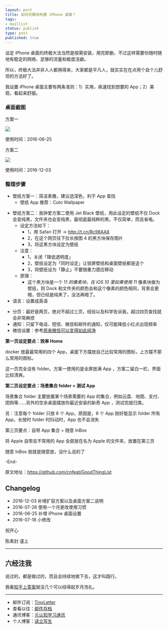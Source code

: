 ```yaml
--- 
layout: post
title: 如何优雅地布置 iPhone 桌面？
tags: 
- maillist
status: publish
type: post
published: true
---
```


设定 iPhone 桌面的终极大法当然是按需安装，用完即删，不过这样需要你随时随地有稳定的网络、足够的流量和极度洁癖。

所以，终极大法并非人人都用得来，大家都是平凡人，就实实在在点用个自个儿舒坦的方法好了。

我设置 iPhone 桌面主要有两条准则：1）实用，疾速找到想要的 App；2）美观，看起来舒服。

### 桌面截图

方案一

![](http://openmindclub.qiniudn.com/omt/iPhoneScr03.jpg)


使用时间：2016-06-25

方案二

![](http://openmindclub.qiniudn.com/omt/iPhoneScr04.jpg)

使用时间：2016-12-03


### 整理步骤


* 壁纸方案一：简洁素雅，建议选深色，利于 App 查找
	- 壁纸 App 推荐：Cuto Wallpaper
- 壁纸方案二：我钟爱方案二使用 Jet Black 壁纸，用此设定的壁纸不仅 Dock 会变纯黑，文件夹也会变纯黑，最彻底最纯粹的黑。不仅简单，而且省电。
	- 设定方法如下：
		+ 1，用 Safari 打开 → http://t.cn/Rc98AA8
		+ 2，在这个网页往下拉长按图 4 的黑方块保存图片  
		+ 3，将这黑方块设定为壁纸  
  	- 注意：  
		- 1，关闭「降低透明度」  
		- 2，壁纸设定为「同时设定」让锁屏壁纸和桌面壁纸都是这个  
		- 3，将壁纸设为「静止」不要随重力感应移动  
	+ 原理：  
		- 这个黑方块是一个 1*1 的像素块，在 iOS 10 里如果使用 1*1 像素块做为壁纸，则 Dock 和文件夹的颜色会和这个像素的颜色相同，背景会更暗，但已经是纯黑了，没法再暗了。
- 语言：设置成英语
* 分页：最好是两页，绝对不超过三页，经验以及科学告诉我，超过四页查找就会非常麻烦
* 通知：只留下电话、短信、微信和邮件的通知，仅可能降低小红点出现频率
* 微信设置：参考[原来微信可以变得如此纯净](http://mp.weixin.qq.com/s?__biz=MjM5MjAyNDUyMA==&mid=2650490831&idx=2&sn=0d12425c93665efc9c99d5c49ce1b087&scene=0#rd)

**第一页设定要点：效率 Home**

docker 放最最常用的四个 App，桌面下方摆放自己比较常用的图标，上方摆不那么常用的图标。

这一页完全没有 folder。方案一使用的是全屏放满 App ，方案二留白一栏，界面比较清爽。


**第二页设定要点：场景集合 folder + 测试 App**

场景集合 folder 主要放置某个场景需要的 App 的集合，例如云盘、地图、支付、团购等……另外的空余桌面摆放你最近安装的新奇 App ，测试完就归类。

另：注意每个 folder 只放 8 个 App，原因是，8 个 App 刚好能显示 folder 所有 App，长按时 folder 时抖动时，App 也不会消失


第三页要点：自带 App 集合 + 随意 InBox

将 Apple 自带且不常用的 App 全部放在名为 Apple 的文件夹，放置在第三页

随意 InBox 放就是随意放，没什么说的了

-End-

原文地址：https://github.com/cnfeat/GoodThingList


## Changelog

- 2016-12-03 补增扩容方案以及桌面方案二说明
- 2016-07-26 使用一个月更改使用习惯
- 2016-06-25 补增 iPhone 桌面设置
- 2016-07-18 小修改


祝开心

陈素封 谨上

-----

## 六经注我

说过的，都是做过的，而且会持续地做下去，这才叫践行。

我看[知乎上答案](https://www.zhihu.com/question/20508844)就没几个可以经得起岁月洗礼。

----

- 邮件订阅：[TinyLetter](http://tinyletter.com/cnfeat) 
- 查看以往：[邮件存档](http://tinyletter.com/CnFeat/archive)
- 通讯博客：[元认知学习通讯](http://mesule.com) 
- 个人博客：[读立写生](http://cnfeat.com)


